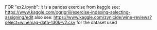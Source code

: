 FOR "ex2.ipynb": it is a pandas exercise from kaggle see: https://www.kaggle.com/ogrigriii/exercise-indexing-selecting-assigning/edit
                                                also see: https://www.kaggle.com/zynicide/wine-reviews?select=winemag-data-130k-v2.csv for the dataset used 
